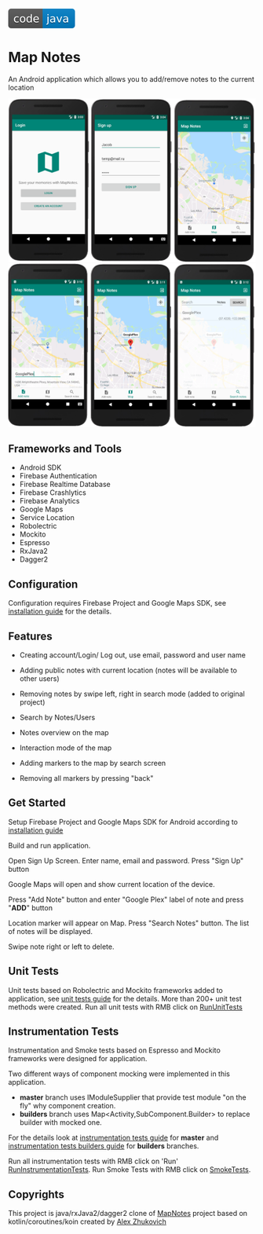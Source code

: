 ![badge](doc/images/badge.svg)  


# Map Notes

An Android application which allows you to add/remove notes to the current location 

<img src="doc/images/screen_020.png" alt="drawing" width="800"/> 

<img src="doc/images/screen_021.png" alt="drawing" width="800"/> 



## Frameworks and Tools

* Android SDK
* Firebase Authentication
* Firebase Realtime Database
* Firebase Crashlytics
* Firebase Analytics
* Google Maps
* Service Location
* Robolectric
* Mockito
* Espresso
* RxJava2 
* Dagger2





## Configuration
Configuration requires Firebase Project and Google Maps SDK, see [installation guide](doc/installation_guide.md) for the details.





## Features
* Creating account/Login/ Log out, use email, password and user name

* Adding public notes with current location (notes will be available to other users)

* Removing notes by swipe left, right in search mode (added to original project)

* Search by Notes/Users

* Notes overview on the map

* Interaction mode of the map

* Adding markers to the map by search screen

* Removing all markers by pressing "back"

  



## Get Started

Setup Firebase Project and Google Maps SDK for Android according to [installation guide](doc/installation_guide)

Build and run application. 

Open Sign Up Screen. Enter name, email and password. Press "Sign Up" button

Google Maps will open and show current location of the device.

Press "Add Note" button and enter "Google Plex" label of note and press "**ADD**" button

Location marker will appear on Map. Press "Search Notes" button. The list of notes will be displayed.

Swipe note right or left to delete.



## Unit Tests
Unit tests based on Robolectric and Mockito frameworks added to application, see [unit tests guide](doc/unit_tests_guide.md) for the details. More than 200+ unit test methods were created. Run all unit tests with RMB click on [RunUnitTests](app/src/test/java/ru/vpcb/map/notes/RunUnitTests.java) 

## Instrumentation Tests

Instrumentation and Smoke tests based on Espresso and Mockito frameworks were designed for application.

Two  different ways of component mocking were implemented in this application. 

- **master** branch uses IModuleSupplier that provide test module "on the fly" why component creation. 
- **builders** branch uses Map<Activity,SubComponent.Builder> to replace builder with mocked one.

For the details  look at [instrumentation tests guide](doc/instrumentation_tests_guide.md) for **master** and [instrumentation tests builders guide](doc/instrumentation_tests_builders_guide.md) for **builders** branches.

Run all instrumentation tests with RMB click on 'Run'  [RunInstrumentationTests](app/src/androidTest/java/ru/vpcb/map/notes/RunInstrumentationTests.java). Run Smoke Tests with RMB click on [SmokeTests](app/src/androidTest/java/ru/vpcb/map/notes/SmokeTests.java). 



## Copyrights

This project is java/rxJava2/dagger2 clone of [MapNotes](https://github.com/AlexZhukovich/MapNotes) project based on kotlin/coroutines/koin created by [Alex Zhukovich](https://github.com/AlexZhukovich/)


